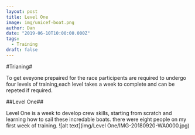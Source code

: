 ```yaml
---
layout: post
title: Level One
image: img/unicef-boat.png
author: Dan
date: "2019-06-10T10:00:00.000Z"
tags:
  - Training
draft: false
---
```

#Trianing#

To get eveyone prepaired for the race participents are required to undergo four levels of training,each level takes a week to complete and can be repeted if required.

##Level One##

Level One is a week to develop crew skills, starting from scratch and learning how to sail these incredable boats. there were eight people on my first week of training. ![alt text](img/Level One/IMG-20180920-WA0000.jpg)
